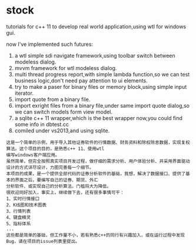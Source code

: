 stock
=====

tutorials for c++ 11 to develop real world application,using wtl for windows gui.

now I've implemented such futures:  
  1. a wtl simple sdi navigate framework,using toolbar switch between modeless dialog.  
  2. mvvm framework for wtl modeless dialog.  
  3. multi thread progress report,with simple lambda function,so we can test business logic,don't need pay attention to ui elements.  
  4. try to make a paser for binary files or memory block,using simple input iterator.  
  5. import quote from a binary file.  
  6. import exright files from a binary file,under same  import quote dialog,so we can switch models form view model.  
  7. a sqlite c++ 11 wrapper,which is the best wrapper now,you could find some info in dbtest.cc  
  8. comiled under vs2013,and using sqlite.  

    这是一个简单的示例，用于导入其他证券软件的行情数据、财务资料和除权除息数据，实现复权算法。这个项目的目的，是熟悉c++ 11、使用wtl
    编写windows客户端应用。
    虽然简单，但完全按照真实项目开发过程，做仔细的需求分析、用户体验分析、并采用界面驱动设计的方式详尽设计，力图完善每一个细节。
    本项目的成果，是一个提供全部代码的证券分析软件的基础，我想，解决了数据接口、提供了基本的界面之后，要编写自己的证券、期货、外汇
    分析软件、或实现自己的分析算法，门槛将大为降低。
    很欢迎同好加入，事实上，继续做下去，还有很多事情可干：
    1、实时行情接口
    2、K线图和技术图表
    3、行情列表
    4、键盘精灵
    5、指标体系
    ...
    这些都是简单的基础，但工作量不小，若有熟悉c++的同行有兴趣加入，或在运行过程中发现Bug，请在项目的issue列表里提出。

